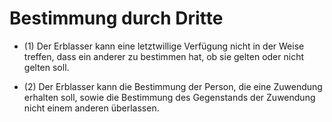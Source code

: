 # Bestimmung durch Dritte

- (1) Der Erblasser kann eine letztwillige Verfügung nicht in der Weise treffen, dass ein anderer zu bestimmen hat, ob sie gelten oder nicht gelten soll.

- (2) Der Erblasser kann die Bestimmung der Person, die eine Zuwendung erhalten soll, sowie die Bestimmung des Gegenstands der Zuwendung nicht einem anderen überlassen.

